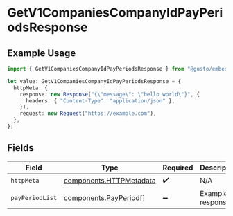 # GetV1CompaniesCompanyIdPayPeriodsResponse

## Example Usage

```typescript
import { GetV1CompaniesCompanyIdPayPeriodsResponse } from "@gusto/embedded-api/models/operations/getv1companiescompanyidpayperiods.js";

let value: GetV1CompaniesCompanyIdPayPeriodsResponse = {
  httpMeta: {
    response: new Response("{\"message\": \"hello world\"}", {
      headers: { "Content-Type": "application/json" },
    }),
    request: new Request("https://example.com"),
  },
};
```

## Fields

| Field                                                              | Type                                                               | Required                                                           | Description                                                        |
| ------------------------------------------------------------------ | ------------------------------------------------------------------ | ------------------------------------------------------------------ | ------------------------------------------------------------------ |
| `httpMeta`                                                         | [components.HTTPMetadata](../../models/components/httpmetadata.md) | :heavy_check_mark:                                                 | N/A                                                                |
| `payPeriodList`                                                    | [components.PayPeriod](../../models/components/payperiod.md)[]     | :heavy_minus_sign:                                                 | Example response                                                   |